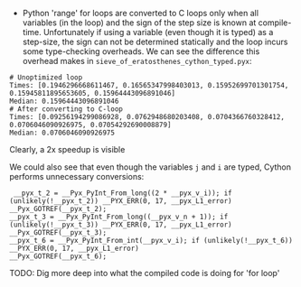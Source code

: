 * Python 'range' for loops are converted to C loops only when all variables (in the loop) and the sign of the step size is known at compile-time. Unfortunately if using a variable (even though it is typed) as a step-size, the sign can not be determined statically and the loop incurs some type-checking overheads. We can see the difference this overhead makes in `sieve_of_eratosthenes_cython_typed.pyx`:
```
# Unoptimized loop
Times: [0.1946296668611467, 0.16565347998403013, 0.15952699701301754, 0.15945811895653605, 0.15964443096891046]
Median: 0.15964443096891046
# After converting to C-loop
Times: [0.09256194299086928, 0.0762948680203408, 0.0704366760328412, 0.0706046090926975, 0.07054292690008879]
Median: 0.0706046090926975
```
Clearly, a 2x speedup is visible

We could also see that even though the variables `j` and `i` are typed, Cython performs unnecessary conversions:
```
 __pyx_t_2 = __Pyx_PyInt_From_long((2 * __pyx_v_i)); if (unlikely(!__pyx_t_2)) __PYX_ERR(0, 17, __pyx_L1_error)
__Pyx_GOTREF(__pyx_t_2);
__pyx_t_3 = __Pyx_PyInt_From_long((__pyx_v_n + 1)); if (unlikely(!__pyx_t_3)) __PYX_ERR(0, 17, __pyx_L1_error)
__Pyx_GOTREF(__pyx_t_3);
__pyx_t_6 = __Pyx_PyInt_From_int(__pyx_v_i); if (unlikely(!__pyx_t_6)) __PYX_ERR(0, 17, __pyx_L1_error)
__Pyx_GOTREF(__pyx_t_6);
```
TODO: Dig more deep into what the compiled code is doing for 'for loop'